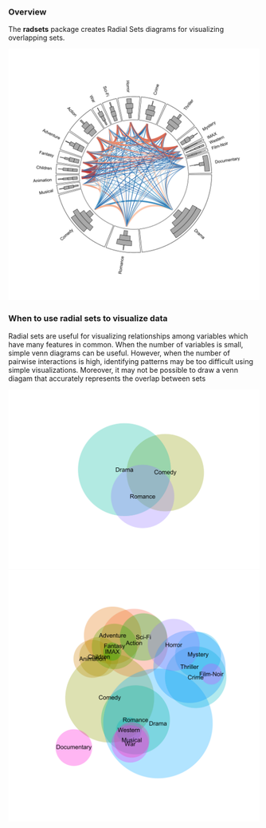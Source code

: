 
<!-- README.md is generated from README.Rmd. Please edit that file -->

### Overview

The **radsets** package creates Radial Sets diagrams for visualizing
overlapping sets.

<img src= "./README-examplePlot-1.svg">

### When to use radial sets to visualize data

Radial sets are useful for visualizing relationships among variables
which have many features in common. When the number of variables is
small, simple venn diagrams can be useful. However, when the number of
pairwise interactions is high, identifying patterns may be too difficult
using simple visualizations. Moreover, it may not be possible to draw a
venn diagam that accurately represents the overlap between sets

<img src= "./README-simpleVennDiag-1.svg">

<img src= "./README-complexVennDiag-1.svg">
